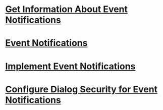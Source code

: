 # [Get Information About Event Notifications](get-information-about-event-notifications.md)
# [Event Notifications](event-notifications.md)
# [Implement Event Notifications](implement-event-notifications.md)
# [Configure Dialog Security for Event Notifications](configure-dialog-security-for-event-notifications.md)

